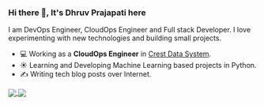 ### Hi there 👋, It's Dhruv Prajapati here
I am DevOps Engineer, CloudOps Engineer and Full stack Developer. I love experimenting with new technologies and building small projects.

- 💻 Working as a **CloudOps Engineer** in [Crest Data System](https://www.crestdatasys.com/a).
- ☀️ Learning and Developing Machine Learning based projects in Python.
- ✍️ Writing tech blog posts over Internet.

<a href="https://github.com/kelvink96/github-readme-stats">
  <img align="center" src="https://github-readme-stats.vercel.app/api?username=kelvink96&theme=highcontrast&show_icons=true&count_private=true" />
</a>
<a href="https://github.com/kelvink96/github-readme-stats">
  <img align="center" src="https://github-readme-stats.vercel.app/api/top-langs/?username=kelvink96t" />
</a>
